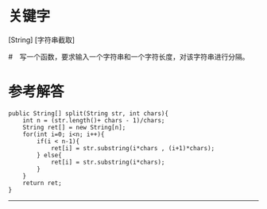 # 关键字

[String] [字符串截取]

#　写一个函数，要求输入一个字符串和一个字符长度，对该字符串进行分隔。

# 参考解答

```
public String[] split(String str, int chars){
    int n = (str.length()+ chars - 1)/chars;
    String ret[] = new String[n];
    for(int i=0; i<n; i++){
        if(i < n-1){
            ret[i] = str.substring(i*chars , (i+1)*chars);
        } else{
            ret[i] = str.substring(i*chars);
        }
    }
    return ret;
}
```

---